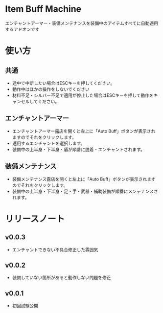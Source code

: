 # Item Buff Machine
エンチャントアーマー・装備メンテナンスを装備中のアイテムすべてに自動適用するアドオンです

# 使い方
## 共通
* 途中で中断したい場合はESCキーを押してください。
* 動作中はほかの操作をしないでください
* 材料不足・シルバー不足で適用が停止した場合はESCキーを押して動作をキャンセルしてください。
## エンチャントアーマー
- エンチャントアーマー露店を開くと左上に「Auto Buff」ボタンが表示されますのでそれをクリックします。  
- 適用するエンチャントを選択します。
- 装備中の上半身・下半身・盾が順番に脱着・エンチャントされます。  

## 装備メンテナンス
- 装備メンテナンス露店を開くと左上に「Auto Buff」ボタンが表示されますのでそれをクリックします。  
- 装備中の上半身・下半身・足・手・武器・補助装備が順番にメンテナンスされます。
# リリースノート
## v0.0.3
* エンチャントできない不具合修正した雰囲気
## v0.0.2
* 装備していない箇所があると動作しない問題を修正
## v0.0.1
* 初回試験公開
